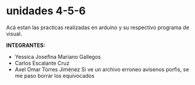 # unidades 4-5-6
Acá estan las practicas realizadas en arduino y su respectivo programa de visual.

**INTEGRANTES:**
- Yessica Josefina Mariano Gallegos
- Carlos Escalante Cruz 
- Axel Omar Torres Jiménez
Si ve un archivo erroneo avisenos porfis, se me paso borrar los equivocados
